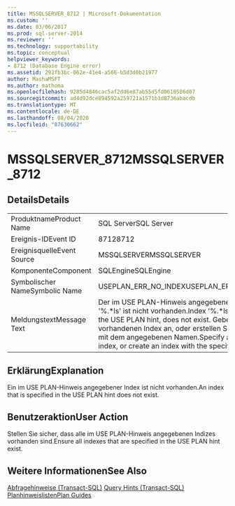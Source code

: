 ```yaml
---
title: MSSQLSERVER_8712 | Microsoft-Dokumentation
ms.custom: ''
ms.date: 03/06/2017
ms.prod: sql-server-2014
ms.reviewer: ''
ms.technology: supportability
ms.topic: conceptual
helpviewer_keywords:
- 8712 (Database Engine error)
ms.assetid: 292fb3bc-062e-41e4-a566-b5d3d0b21977
author: MashaMSFT
ms.author: mathoma
ms.openlocfilehash: 9285d4846cac5af2dd6e87ab55d5fd0610586d07
ms.sourcegitcommit: ad4d92dce894592a259721a1571b1d8736abacdb
ms.translationtype: MT
ms.contentlocale: de-DE
ms.lasthandoff: 08/04/2020
ms.locfileid: "87630662"
---
```

# <a name="mssqlserver_8712"></a><span data-ttu-id="fc6e9-102">MSSQLSERVER_8712</span><span class="sxs-lookup"><span data-stu-id="fc6e9-102">MSSQLSERVER_8712</span></span>
    
## <a name="details"></a><span data-ttu-id="fc6e9-103">Details</span><span class="sxs-lookup"><span data-stu-id="fc6e9-103">Details</span></span>  
  
|||  
|-|-|  
|<span data-ttu-id="fc6e9-104">Produktname</span><span class="sxs-lookup"><span data-stu-id="fc6e9-104">Product Name</span></span>|<span data-ttu-id="fc6e9-105">SQL Server</span><span class="sxs-lookup"><span data-stu-id="fc6e9-105">SQL Server</span></span>|  
|<span data-ttu-id="fc6e9-106">Ereignis-ID</span><span class="sxs-lookup"><span data-stu-id="fc6e9-106">Event ID</span></span>|<span data-ttu-id="fc6e9-107">8712</span><span class="sxs-lookup"><span data-stu-id="fc6e9-107">8712</span></span>|  
|<span data-ttu-id="fc6e9-108">Ereignisquelle</span><span class="sxs-lookup"><span data-stu-id="fc6e9-108">Event Source</span></span>|<span data-ttu-id="fc6e9-109">MSSQLSERVER</span><span class="sxs-lookup"><span data-stu-id="fc6e9-109">MSSQLSERVER</span></span>|  
|<span data-ttu-id="fc6e9-110">Komponente</span><span class="sxs-lookup"><span data-stu-id="fc6e9-110">Component</span></span>|<span data-ttu-id="fc6e9-111">SQLEngine</span><span class="sxs-lookup"><span data-stu-id="fc6e9-111">SQLEngine</span></span>|  
|<span data-ttu-id="fc6e9-112">Symbolischer Name</span><span class="sxs-lookup"><span data-stu-id="fc6e9-112">Symbolic Name</span></span>|<span data-ttu-id="fc6e9-113">USEPLAN_ERR_NO_INDEX</span><span class="sxs-lookup"><span data-stu-id="fc6e9-113">USEPLAN_ERR_NO_INDEX</span></span>|  
|<span data-ttu-id="fc6e9-114">Meldungstext</span><span class="sxs-lookup"><span data-stu-id="fc6e9-114">Message Text</span></span>|<span data-ttu-id="fc6e9-115">Der im USE PLAN-Hinweis angegebene Index '%.\*ls' ist nicht vorhanden.</span><span class="sxs-lookup"><span data-stu-id="fc6e9-115">Index '%.\*ls', specified in the USE PLAN hint, does not exist.</span></span> <span data-ttu-id="fc6e9-116">Geben Sie einen vorhandenen Index an, oder erstellen Sie einen Index mit dem angegebenen Namen.</span><span class="sxs-lookup"><span data-stu-id="fc6e9-116">Specify an existing index, or create an index with the specified name.</span></span>|  
  
## <a name="explanation"></a><span data-ttu-id="fc6e9-117">Erklärung</span><span class="sxs-lookup"><span data-stu-id="fc6e9-117">Explanation</span></span>  
 <span data-ttu-id="fc6e9-118">Ein im USE PLAN-Hinweis angegebener Index ist nicht vorhanden.</span><span class="sxs-lookup"><span data-stu-id="fc6e9-118">An index that is specified in the USE PLAN hint does not exist.</span></span>  
  
## <a name="user-action"></a><span data-ttu-id="fc6e9-119">Benutzeraktion</span><span class="sxs-lookup"><span data-stu-id="fc6e9-119">User Action</span></span>  
 <span data-ttu-id="fc6e9-120">Stellen Sie sicher, dass alle im USE PLAN-Hinweis angegebenen Indizes vorhanden sind.</span><span class="sxs-lookup"><span data-stu-id="fc6e9-120">Ensure all indexes that are specified in the USE PLAN hint exist.</span></span>  
  
## <a name="see-also"></a><span data-ttu-id="fc6e9-121">Weitere Informationen</span><span class="sxs-lookup"><span data-stu-id="fc6e9-121">See Also</span></span>  
 <span data-ttu-id="fc6e9-122">[Abfragehinweise (Transact-SQL)](/sql/t-sql/queries/hints-transact-sql-query) </span><span class="sxs-lookup"><span data-stu-id="fc6e9-122">[Query Hints &#40;Transact-SQL&#41;](/sql/t-sql/queries/hints-transact-sql-query) </span></span>  
 [<span data-ttu-id="fc6e9-123">Planhinweislisten</span><span class="sxs-lookup"><span data-stu-id="fc6e9-123">Plan Guides</span></span>](../performance/plan-guides.md)  
  
  
